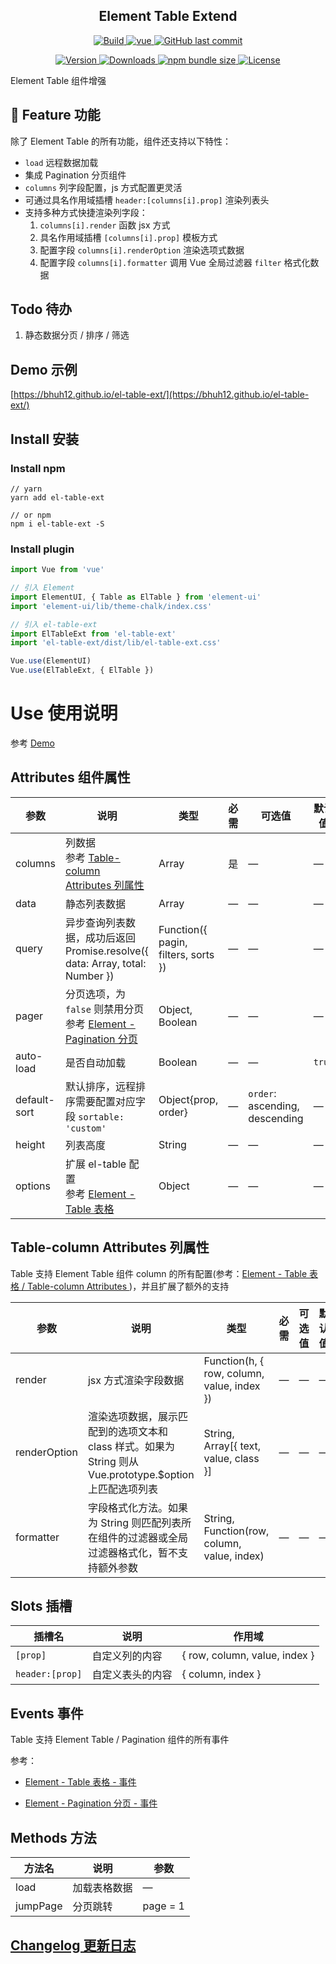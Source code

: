 <h2 align="center">Element Table Extend</h2>

<p align="center">
  <a target="_blank" href="https://www.travis-ci.org/bhuh12/el-table-ext">
    <img src="https://www.travis-ci.org/bhuh12/el-table-ext.svg?branch=dev" alt="Build">
  </a>

  <a href="https://github.com/vuejs/vue">
    <img src="https://img.shields.io/badge/vue-2.5.22-brightgreen.svg" alt="vue">
  </a>

  <a target="_blank" href="https://github.com/bhuh12/el-table-ext">
    <img alt="GitHub last commit" src="https://img.shields.io/github/last-commit/bhuh12/el-table-ext.svg">
  </a>
</p>

<p align="center">
  <a target="_blank" href="https://www.npmjs.com/package/el-table-ext">
    <img src="https://img.shields.io/npm/v/el-table-ext.svg" alt="Version">
  </a>

  <a target="_blank" href="https://npmcharts.com/compare/el-table-ext?minimal=true">
    <img src="https://img.shields.io/npm/dm/el-table-ext.svg" alt="Downloads">
  </a>

  <a target="_blank" href="https://www.npmjs.com/package/el-table-ext">
    <img alt="npm bundle size" src="https://img.shields.io/bundlephobia/minzip/el-table-ext.svg?label=gzip:JS">
  </a>
  
  <a target="_blank" href="https://github.com/bhuh12/el-table-ext/blob/dev/LICENSE">
    <img src="https://img.shields.io/npm/l/el-table-ext.svg" alt="License">
  </a>
</p>

Element Table 组件增强

## 📌 Feature 功能

除了 Element Table 的所有功能，组件还支持以下特性：

- `load` 远程数据加载
- 集成 Pagination 分页组件
- `columns` 列字段配置，js 方式配置更灵活
- 可通过具名作用域插槽 `header:[columns[i].prop]` 渲染列表头
- 支持多种方式快捷渲染列字段：
  1. `columns[i].render` 函数 jsx 方式
  2. 具名作用域插槽 `[columns[i].prop]` 模板方式
  3. 配置字段 `columns[i].renderOption` 渲染选项式数据
  4. 配置字段 `columns[i].formatter` 调用 Vue 全局过滤器 `filter` 格式化数据

## Todo 待办

1. 静态数据分页 / 排序 / 筛选

## Demo 示例

[https://bhuh12.github.io/el-table-ext/](https://bhuh12.github.io/el-table-ext/)

## Install 安装

### Install npm

```shell
// yarn
yarn add el-table-ext

// or npm
npm i el-table-ext -S
```

### Install plugin

``` javascript
import Vue from 'vue'

// 引入 Element
import ElementUI, { Table as ElTable } from 'element-ui'
import 'element-ui/lib/theme-chalk/index.css'

// 引入 el-table-ext
import ElTableExt from 'el-table-ext'
import 'el-table-ext/dist/lib/el-table-ext.css'

Vue.use(ElementUI)
Vue.use(ElTableExt, { ElTable })
```


# Use 使用说明

参考 [Demo](./src/App.vue)


## Attributes 组件属性

| 参数 | 说明 | 类型 | 必需 | 可选值 | 默认值 |
|---- |---- |---- |---- |---- |---- |
| columns | 列数据<br>参考 [Table-column Attributes 列属性](#table-column-attributes-%e5%88%97%e5%b1%9e%e6%80%a7) | Array | 是 | — | — |
| data | 静态列表数据 | Array | — | — | — |
| query | 异步查询列表数据，成功后返回 Promise.resolve({ data: Array, total: Number }) | Function({ pagin, filters, sorts }) | — | — | — |
| pager | 分页选项，为 `false` 则禁用分页<br>参考 [Element - Pagination 分页](https://element.eleme.cn/#/zh-CN/component/pagination) | Object, Boolean | — | — | — |
| auto-load | 是否自动加载 | Boolean | — | — | `true` |
| default-sort | 默认排序，远程排序需要配置对应字段 `sortable: 'custom'` | Object{prop, order} | — | `order`: ascending, descending | — |
| height | 列表高度 | String | — | — | — |
| options | 扩展 el-table 配置<br>参考 [Element - Table 表格](https://element.eleme.cn/#/zh-CN/component/table) | Object | — | — | — |


## Table-column Attributes 列属性

Table 支持 Element Table 组件 column 的所有配置(参考：[Element - Table 表格 / Table-column Attributes
](https://element.eleme.cn/#/zh-CN/component/table#table-column-attributes))，并且扩展了额外的支持

| 参数 | 说明 | 类型 | 必需 | 可选值 | 默认值 |
|---- |---- |---- |---- |---- |---- |
| render | jsx 方式渲染字段数据 | Function(h, { row, column, value, index }) | — | — | — |
| renderOption | 渲染选项数据，展示匹配到的选项文本和 class 样式。如果为 String 则从 Vue.prototype.$option 上匹配选项列表 | String, Array[{ text, value, class }] | — | — | — |
| formatter | 字段格式化方法。如果为 String 则匹配列表所在组件的过滤器或全局过滤器格式化，暂不支持额外参数 | String, Function(row, column, value, index) | — | — | — |


## Slots 插槽

| 插槽名 | 说明 | 作用域 |
|---- |---- |---- |
| `[prop]` | 自定义列的内容 | { row, column, value, index } |
| `header:[prop]` | 自定义表头的内容 | { column, index } |


## Events 事件

Table 支持 Element Table / Pagination 组件的所有事件

参考：
- [Element - Table 表格 - 事件](https://element.eleme.cn/#/zh-CN/component/table#table-events)

- [Element - Pagination 分页 - 事件](https://element.eleme.cn/#/zh-CN/component/pagination#events)


## Methods 方法

| 方法名 | 说明	| 参数 |
|---- |---- |---- |
| load | 加载表格数据 | — |
| jumpPage | 分页跳转 | page = 1 |


## [Changelog 更新日志](CHANGELOG.md)

